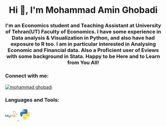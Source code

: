 <h1 align="center">Hi 👋, I'm Mohammad Amin Ghobadi</h1>
<h3 align="center">I'm an Economics student and Teaching Assistant at University of Tehran(UT) Faculty of Economics. I have some experience in Data analysis & Visualization in Python, and also have had exposure to R too. I am in particular interested in Analysing Economic and Financial data. Also a Proficient user of Eviews with some background in Stata. Happy to be Here and to Learn from You All!</h3>

<h3 align="left">Connect with me:</h3>
<p align="left">
<a href="https://linkedin.com/in/mohammad ghobadi" target="blank"><img align="center" src="https://raw.githubusercontent.com/rahuldkjain/github-profile-readme-generator/master/src/images/icons/Social/linked-in-alt.svg" alt="mohammad ghobadi" height="30" width="40" /></a>
</p>

<h3 align="left">Languages and Tools:</h3>
<p align="left"> <a href="https://www.mysql.com/" target="_blank" rel="noreferrer"> <img src="https://raw.githubusercontent.com/devicons/devicon/master/icons/mysql/mysql-original-wordmark.svg" alt="mysql" width="40" height="40"/> </a> <a href="https://www.python.org" target="_blank" rel="noreferrer"> <img src="https://raw.githubusercontent.com/devicons/devicon/master/icons/python/python-original.svg" alt="python" width="40" height="40"/> </a> </p>

